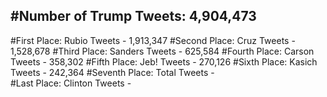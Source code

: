 #Number of Trump Tweets: 4,904,473
---
#First Place: Rubio Tweets - 1,913,347
#Second Place: Cruz Tweets - 1,528,678
#Third Place: Sanders Tweets - 625,584
#Fourth Place: Carson Tweets - 358,302
#Fifth Place: Jeb! Tweets - 270,126
#Sixth Place: Kasich Tweets - 242,364
#Seventh Place: Total Tweets -  
#Last Place: Clinton Tweets - 
